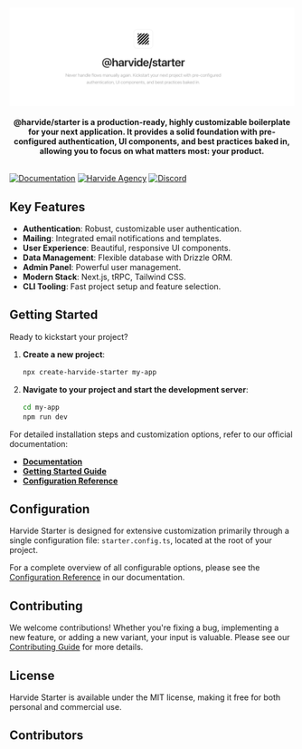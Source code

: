 <br />
<p align="center">
    <a href="https://starter.harvide.com" target="_blank"><img src="./static/images/harvide-starter-banner.png" alt="Harvide Starter banner, with logo and text." width="800"></a>
    <br />
    <br />
    <b>@harvide/starter is a production-ready, highly customizable boilerplate for your next application. It provides a solid foundation with pre-configured authentication, UI components, and best practices baked in, allowing you to focus on what matters most: your product.</b>
    <br />
    <br />
</p>

[![Documentation](https://img.shields.io/badge/Documentation-starter.harvide.com/docs-blue?style=flat-square)](https://starter.harvide.com/docs)
[![Harvide Agency](https://img.shields.io/badge/Harvide_Agency-harvide.com-purple?style=flat-square)](https://harvide.com)
[![Discord](https://img.shields.io/discord/123456789012345678?label=Discord&style=flat-square)](https://discord.gg/jmm8PMCn9W)

## Key Features

-   **Authentication**: Robust, customizable user authentication.
-   **Mailing**: Integrated email notifications and templates.
-   **User Experience**: Beautiful, responsive UI components.
-   **Data Management**: Flexible database with Drizzle ORM.
-   **Admin Panel**: Powerful user management.
-   **Modern Stack**: Next.js, tRPC, Tailwind CSS.
-   **CLI Tooling**: Fast project setup and feature selection.

## Getting Started

Ready to kickstart your project?

1.  **Create a new project**:
    ```bash
    npx create-harvide-starter my-app
    ```

2.  **Navigate to your project and start the development server**:
    ```bash
    cd my-app
    npm run dev
    ```

For detailed installation steps and customization options, refer to our official documentation:

*   **[Documentation](https://starter.harvide.com/docs)**
*   **[Getting Started Guide](https://starter.harvide.com/docs/getting-started)**
*   **[Configuration Reference](https://starter.harvide.com/docs/configuration)**

## Configuration

Harvide Starter is designed for extensive customization primarily through a single configuration file: `starter.config.ts`, located at the root of your project.

For a complete overview of all configurable options, please see the [Configuration Reference](https://starter.harvide.com/docs/configuration) in our documentation.

## Contributing

We welcome contributions! Whether you're fixing a bug, implementing a new feature, or adding a new variant, your input is valuable. Please see our [Contributing Guide](CONTRIBUTING.md) for more details.

## License

Harvide Starter is available under the MIT license, making it free for both personal and commercial use. 
<!-- For additional features, enhanced support, and exclusive components, consider upgrading to [Starter Pro](https://starter.harvide.com/pro). -->

## Contributors
